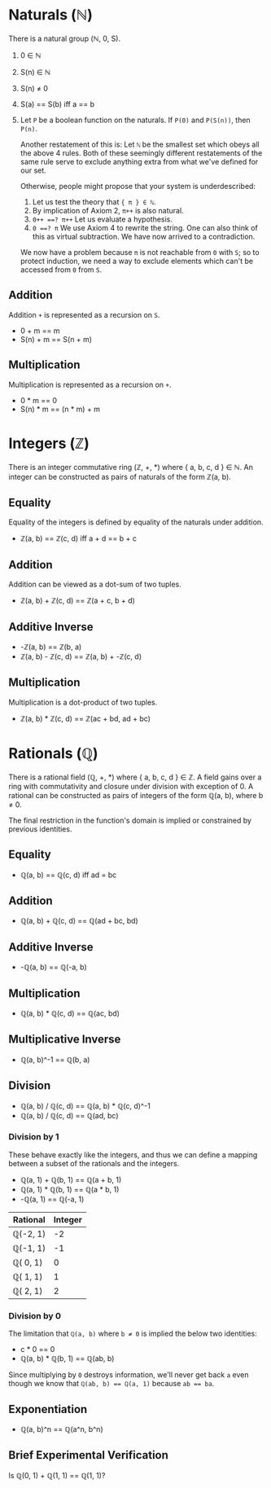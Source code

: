 # Naturals (ℕ)

There is a natural group (ℕ, 0, S).

1. 0 ∈ ℕ
2. S(n) ∈ ℕ
3. S(n) ≠ 0
4. S(a) == S(b) iff a == b
5. Let `P` be a boolean function on the naturals. If `P(0)` and `P(S(n))`, then 
   `P(n)`.

   Another restatement of this is: Let `ℕ` be the smallest set which obeys all
   the above 4 rules. Both of these seemingly different restatements of the same
   rule serve to exclude anything extra from what we've defined for our set.

   Otherwise, people might propose that your system is underdescribed:

   1. Let us test the theory that `{ π } ∈ ℕ`.
   2. By implication of Axiom 2, `π++` is also natural.
   4. `0++ ==? π++` Let us evaluate a hypothesis.
   5. `0 ==? π` We use Axiom 4 to rewrite the string. One can also think of this
      as virtual subtraction. We have now arrived to a contradiction.

   We now have a problem because `π` is not reachable from `0` with `S`; so to
   protect induction, we need a way to exclude elements which can't be
   accessed from `0` from `S`.

## Addition

Addition `+` is represented as a recursion on `S`.

  * 0 + m == m
  * S(n) + m == S(n + m)

## Multiplication

Multiplication is represented as a recursion on `+`.

  * 0 * m == 0
  * S(n) * m == (n * m) + m

# Integers (ℤ)

There is an integer commutative ring (ℤ, +, *) where { a, b, c, d } ∈ ℕ. An
integer can be constructed as pairs of naturals of the form ℤ(a, b).

## Equality

Equality of the integers is defined by equality of the naturals under addition.

  * ℤ(a, b) == ℤ(c, d) iff a + d == b + c

## Addition

Addition can be viewed as a dot-sum of two tuples.

  * ℤ(a, b) + ℤ(c, d) == ℤ(a + c, b + d)

## Additive Inverse

  * -ℤ(a, b) == ℤ(b, a)
  * ℤ(a, b) - ℤ(c, d) == ℤ(a, b) + -ℤ(c, d)

## Multiplication

Multiplication is a dot-product of two tuples.

  * ℤ(a, b) * ℤ(c, d) == ℤ(ac + bd, ad + bc)

# Rationals (ℚ)

There is a rational field (ℚ, +, *) where { a, b, c, d } ∈ ℤ. A field gains
over a ring with commutativity and closure under division with exception of 0. A
rational can be constructed as pairs of integers of the form ℚ(a, b), where
b ≠ 0.

The final restriction in the function's domain is implied or constrained by
previous identities.

## Equality

  * ℚ(a, b) == ℚ(c, d) iff ad = bc

## Addition

  * ℚ(a, b) + ℚ(c, d) == ℚ(ad + bc, bd)

## Additive Inverse

  * -ℚ(a, b) == ℚ(-a, b)

## Multiplication

  * ℚ(a, b) * ℚ(c, d) == ℚ(ac, bd)

## Multiplicative Inverse

  * ℚ(a, b)^-1 == ℚ(b, a)

## Division

  * ℚ(a, b) / ℚ(c, d) == ℚ(a, b) * ℚ(c, d)^-1
  * ℚ(a, b) / ℚ(c, d) == ℚ(ad, bc)

### Division by 1

These behave exactly like the integers, and thus we can define a mapping between
a subset of the rationals and the integers.

  * ℚ(a, 1) + ℚ(b, 1) == ℚ(a + b, 1)
  * ℚ(a, 1) * ℚ(b, 1) == ℚ(a * b, 1)
  * -ℚ(a, 1) == ℚ(-a, 1)

Rational | Integer
-------- | -------
ℚ(-2, 1) | -2
ℚ(-1, 1) | -1
ℚ( 0, 1) |  0
ℚ( 1, 1) |  1
ℚ( 2, 1) |  2

### Division by 0

The limitation that `ℚ(a, b)` where `b ≠ 0` is implied the below two identities:

  * c * 0 == 0
  * ℚ(a, b) * ℚ(b, 1) == ℚ(ab, b)

Since multiplying by `0` destroys information, we'll never get back `a` even
though we know that `ℚ(ab, b) == ℚ(a, 1)` because `ab == ba`.

## Exponentiation

  * ℚ(a, b)^n == ℚ(a^n, b^n)

## Brief Experimental Verification

Is ℚ(0, 1) + ℚ(1, 1) == ℚ(1, 1)?